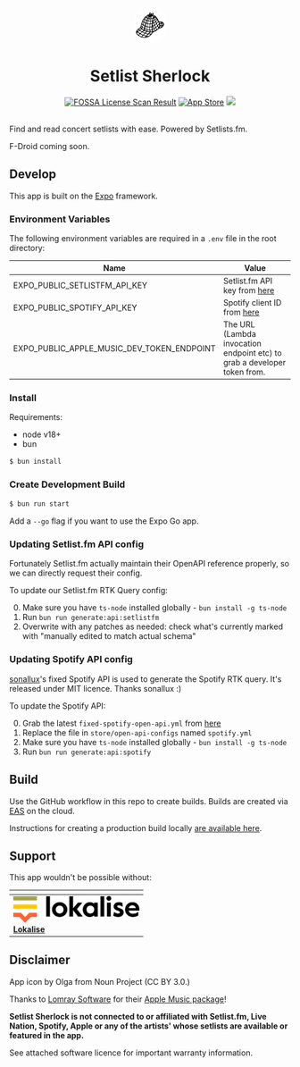 <div align="center">
  <img src="https://raw.githubusercontent.com/dylmye/setlist-sherlock/main/assets/icon-marketing-512.png" style="width: 4rem; height: auto; border-radius: 1000px">
  <h1>Setlist Sherlock</h1>
</div>
<div align="center">
  <a href="https://app.fossa.com/projects/git%2Bgithub.com%2Fdylmye%2Fsetlist-sherlock?ref=badge_shield&issueType=license"><img alt="FOSSA License Scan Result" src="https://app.fossa.com/api/projects/git%2Bgithub.com%2Fdylmye%2Fsetlist-sherlock.svg?type=shield&issueType=license" /></a>
  <a href="https://apps.apple.com/gb/app/setlist-sherlock/id6477339282?itscg=30200&itsct=apps_box_badge&mttnsubad=6477339282"><img alt="App Store" src="https://img.shields.io/itunes/v/6477339282?style=flat&logo=apple&logoColor=%23000000&label=App%20Store&labelColor=%23f9f9f9&color=%23ffffff"></a>
  <a href="https://play.google.com/store/apps/details?id=com.dylmye.setlists&pcampaignid=pcampaignidMKT-Other-global-all-co-prtnr-py-PartBadge-Mar2515-1"><img src="https://img.shields.io/badge/Google_Play-0F9D58?style=flat&logo=google-play&logoColor=white"></a>
</div>

<br />

Find and read concert setlists with ease. Powered by Setlists.fm.

F-Droid coming soon.

## Develop

This app is built on the [Expo](https://expo.dev) framework.

### Environment Variables

The following environment variables are required in a `.env` file in the root directory:

| Name                                       | Value                                                                              |
| ------------------------------------------ | ---------------------------------------------------------------------------------- |
| EXPO_PUBLIC_SETLISTFM_API_KEY              | Setlist.fm API key from [here](https://api.setlist.fm/docs/)                       |
| EXPO_PUBLIC_SPOTIFY_API_KEY                | Spotify client ID from [here](https://developer.spotify.com/documentation/web-api) |
| EXPO_PUBLIC_APPLE_MUSIC_DEV_TOKEN_ENDPOINT | The URL (Lambda invocation endpoint etc) to grab a developer token from.           |

### Install

Requirements:

- node v18+
- bun

```bash
$ bun install
```

### Create Development Build

```bash
$ bun run start
```

Add a `--go` flag if you want to use the Expo Go app.

### Updating Setlist.fm API config

Fortunately Setlist.fm actually maintain their OpenAPI reference properly, so we can directly request their config.

To update our Setlist.fm RTK Query config:

0. Make sure you have `ts-node` installed globally - `bun install -g ts-node`
1. Run `bun run generate:api:setlistfm`
2. Overwrite with any patches as needed: check what's currently marked with "manually edited to match actual schema"

### Updating Spotify API config

[sonallux](https://github.com/sonallux/spotify-web-api)'s fixed Spotify API is used to generate the Spotify RTK query. It's released under MIT licence. Thanks sonallux :)

To update the Spotify API:

0. Grab the latest `fixed-spotify-open-api.yml` from [here](https://github.com/sonallux/spotify-web-api/releases)
1. Replace the file in `store/open-api-configs` named `spotify.yml`
2. Make sure you have `ts-node` installed globally - `bun install -g ts-node`
3. Run `bun run generate:api:spotify`

## Build

Use the GitHub workflow in this repo to create builds. Builds are created via [EAS](https://expo.dev/eas) on the cloud.

Instructions for creating a production build locally [are available here](https://docs.expo.dev/build-reference/local-builds/).

## Support

This app wouldn't be possible without:

<div style="width: 15rem">

| <!-- -->                                        | 
| ----------------------------------------------- |
| <strong>![](readme_assets/lokalise.png) <br /> [Lokalise](https://lokalise.com/)</strong> |

</div>

## Disclaimer

App icon by Olga from Noun Project (CC BY 3.0.)

Thanks to [Lomray Software](https://lomray.com/) for their [Apple Music package](https://github.com/Lomray-Software/react-native-apple-music)!

**Setlist Sherlock is not connected to or affiliated with Setlist.fm, Live Nation, Spotify, Apple or any of the artists' whose setlists are available or featured in the app.**

See attached software licence for important warranty information.
